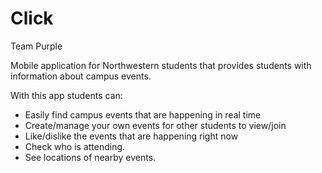 # Click
Team Purple

Mobile application for Northwestern students that provides students with information about campus events.

With this app students can:
- Easily find campus events that are happening in real time 
- Create/manage your own events for other students to view/join
- Like/dislike the events that are happening right now
- Check who is attending.
- See locations of nearby events.

